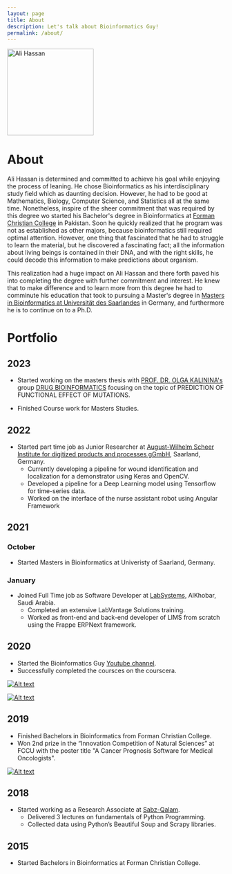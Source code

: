 ```yaml
---
layout: page
title: About
description: Let's talk about Bioinformatics Guy!
permalink: /about/
---
```


<img class="img-rounded" src="/assets/img/uploads/aliHassan.jpg" alt="Ali Hassan" width="200">

# About

Ali Hassan is determined and committed to achieve his goal while enjoying the process of leaning. He chose Bioinformatics as his interdisciplinary study field which as daunting decision. However, he had to be good at Mathematics, Biology, Computer Science, and Statistics all at the same time. Nonetheless, inspire of the sheer commitment that was required by this degree wo started his Bachelor's degree in Bioinformatics at [Forman Christian College](https://www.fccollege.edu.pk/) in Pakistan. Soon he quickly realized that he program was not as established as other majors, because bioinformatics still required optimal attention. However, one thing that fascinated that he had to struggle to learn the material, but he discovered a fascinating fact; all the information about living beings is contained in their DNA, and with the right skills, he could decode this information to make predictions about organism.

This realization had a huge impact on Ali Hassan and there forth paved his into completing the degree with further commitment and interest. He knew that to make difference and to learn more from this degree he had to comminute his education that took to pursuing a Master's degree in [Masters in Bioinformatics at Universität des Saarlandes](https://www.uni-saarland.de/en/study/programmes/master/bioinformatics.html) in Germany, and furthermore he is to continue on to a Ph.D.


# Portfolio

## 2023

- Started working on the masters thesis with [PROF. DR. OLGA KALININA's](https://www.helmholtz-hips.de/de/forschung/people/person/prof-dr-olga-kalinina/) group [DRUG BIOINFORMATICS](https://www.helmholtz-hips.de/en/research/teams/team/drug-bioinformatics/) focusing on the topic of PREDICTION OF FUNCTIONAL EFFECT OF MUTATIONS.

- Finished Course work for Masters Studies.

## 2022
- Started part time job as Junior Researcher at [August-Wilhelm Scheer Institute for digitized products and processes gGmbH](https://www.aws-institut.de/), Saarland, Germany. 
    - Currently developing a pipeline for wound identification and localization for a demonstrator using Keras and OpenCV.
    - Developed a pipeline for a Deep Learning model using Tensorflow for time-series data.  
    - Worked on the interface of the nurse assistant robot using Angular Framework

## 2021
### October 
- Started Masters in Bioinformatics at Univeristy of Saarland, Germany.

### January
- Joined Full Time job as Software Developer at [LabSystems](https://www.labsystems.sa/), AlKhobar, Saudi Arabia.
    - Completed an extensive LabVantage Solutions training.
    - Worked as front-end and back-end developer of LIMS from scratch using the Frappe ERPNext framework.


## 2020
- Started the Bioinformatics Guy [Youtube channel](https://www.youtube.com/c/BioinformaticsGuy).
- Successfully completed the coursces on the courscera.

[![Alt text](https://res.cloudinary.com/bioinformaticsguy/image/upload/v1684349309/BioinformaticsGuyGeneralFiles/CourseraAI_FOR_MEDICINE_v7hhms.jpg)](https://coursera.org/share/55faa8b3add79a7a308849e124d9295d)


[![Alt text](https://res.cloudinary.com/bioinformaticsguy/image/upload/v1684349577/BioinformaticsGuyGeneralFiles/Coursera_intro_to_genomic_technologies_jnxkfi.jpg)](https://coursera.org/share/be0c5c0492faec5df5b6252f52dabcff)



## 2019
- Finished Bachelors in Bioinformatics from Forman Christian College.
- Won 2nd prize in the “Innovation Competition of Natural Sciences” at FCCU with the poster title "A Cancer Prognosis Software for Medical Oncologists".

[![Alt text](https://res.cloudinary.com/bioinformaticsguy/image/upload/v1684349866/BioinformaticsGuyGeneralFiles/Poster01_mkrk14.jpg)](https://www.bioinformaticsguy.info/)



## 2018
- Started working as a Research Associate at [Sabz-Qalam](https://www.linkedin.com/company/sabz-qalam/about/).
    - Delivered 3 lectures on fundamentals of Python Programming.
    - Collected data using Python’s Beautiful Soup and Scrapy libraries.


## 2015
- Started Bachelors in Bioinformatics at Forman Christian College.

